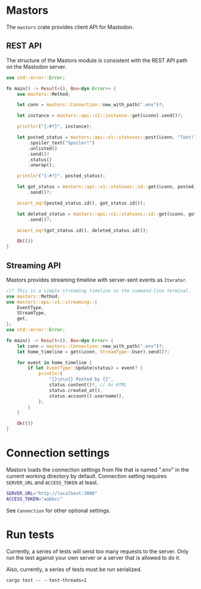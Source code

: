 # Mastors

The `mastors` crate provides client API for Mastodon.

## REST API

The structure of the Mastors module is consistent with the REST API path on the Mastodon server.

```rust
use std::error::Error;

fn main() -> Result<(), Box<dyn Error>> {
    use mastors::Method;

    let conn = mastors::Connection::new_with_path(".env")?;

    let instance = mastors::api::v1::instance::get(&conn).send()?;

    println!("{:#?}", instance);

    let posted_status = mastors::api::v1::statuses::post(&conn, "Toot!")
        .spoiler_text("Spoiler!")
        .unlisted()
        .send()?
        .status()
        .unwrap();

    println!("{:#?}", posted_status);

    let got_status = mastors::api::v1::statuses::id::get(&conn, posted_status.id())
        .send()?;

    assert_eq!(posted_status.id(), got_status.id());

    let deleted_status = mastors::api::v1::statuses::id::get(&conn, got_status.id())
        .send()?;

    assert_eq!(got_status.id(), deleted_status.id());

    Ok(())
}
```

## Streaming API

Mastors provides streaming timeline with server-sent events as `Iterator`.

```rust
//! This is a simple streaming timeline on the command-line terminal.
use mastors::Method;
use mastors::api::v1::streaming::{
    EventType,
    StreamType,
    get,
};
use std::error::Error;

fn main() -> Result<(), Box<dyn Error> {
    let conn = mastors::Connection::new_with_path(".env")?;
    let home_timeline = get(&conn, StreamType::User).send()?;

    for event in home_timeline {
        if let EventType::Update(status) = event? {
            println!(
                "{}\n\n{} Posted by {}",
                status.content()?, // As HTML
                status.created_at(),
                status.account().username(),
            );
        }
    }

    Ok(())
}
```

# Connection settings

Mastors loads the connection settings from file that is named ".env" in the current working directory by default.
Connection setting requires `SERVER_URL` and `ACCESS_TOKEN` at least.

```bash
SERVER_URL="http://localhost:3000"
ACCESS_TOKEN="aabbcc"
```

See `Connection` for other optional settings.

# Run tests

Currently, a series of tests will send too many requests to the server.
Only run the test against your own server or a server that is allowed to do it.

Also, currently, a series of tests must be run serialized.

```
cargo test -- --test-threads=1
```

